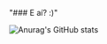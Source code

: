 "### E aí? :)" 

![Anurag's GitHub stats](https://github-readme-stats.vercel.app/api?username=Endril18&show_icons=true&hide=prs,issues,contribs&count_private=true&theme=radical)
